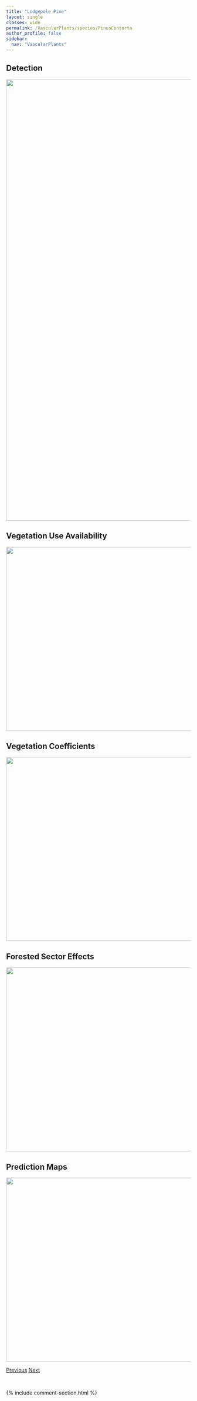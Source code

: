 ```yaml
---
title: "Lodgepole Pine"
layout: single
classes: wide
permalink: /VascularPlants/species/PinusContorta
author_profile: false
sidebar:
  nav: "VascularPlants"
---
```


<h2>Detection</h2>

<a href="https://drive.google.com/uc?export=view&id=1D_I9ADR3r-P-DT0rNIcpeiMl-3nijjCi">
<img src="https://drive.google.com/uc?export=view&id=1D_I9ADR3r-P-DT0rNIcpeiMl-3nijjCi" height = "1200" width = "800">
</a>


<h2>Vegetation Use Availability</h2>

<a href="https://drive.google.com/uc?export=view&id=1bIX2o5ks547Lhx26wyPCOWXZ81bKiwQU">
<img src="https://drive.google.com/uc?export=view&id=1bIX2o5ks547Lhx26wyPCOWXZ81bKiwQU" height = "500" width = "1000">
</a>


<h2>Vegetation Coefficients</h2>

<a href="https://drive.google.com/uc?export=view&id=1nQ70ItlpvaC8_-tnYc-Rtvrf0EDu3u3B">
<img src="https://drive.google.com/uc?export=view&id=1nQ70ItlpvaC8_-tnYc-Rtvrf0EDu3u3B" height = "500" width = "1000">
</a>


<h2>Forested Sector Effects</h2>

<a href="https://drive.google.com/uc?export=view&id=1xjULgRn1Au7W0pdkCad414NnezDfzRhd">
<img src="https://drive.google.com/uc?export=view&id=1xjULgRn1Au7W0pdkCad414NnezDfzRhd" height = "500" width = "1000">
</a>


<h2>Prediction Maps</h2>

<a href="https://drive.google.com/uc?export=view&id=14cPPheyHnrIJLh85AHSIYvetQzHuI5Xc">
<img src="https://drive.google.com/uc?export=view&id=14cPPheyHnrIJLh85AHSIYvetQzHuI5Xc" height = "500" width = "1000">
</a>


<a href="/DevelopmentWebsite/VascularPlants/species/PinusBanksiana" class="pagination--pager" title="Jack Pine">Previous</a> <a href="/DevelopmentWebsite/VascularPlants/species/PinusFlexilis" class="pagination--pager" title="Pinus flexilis">Next</a>

<p>&nbsp;</p>

{% include comment-section.html %}
